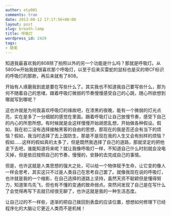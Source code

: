 ```yaml
---
author: ety001
comments: true
date: 2013-08-12 17:17:56+00:00
layout: post
slug: breath-lamp
title: 呼吸灯
wordpress_id: 2429
tags:
- 随笔
---
```


知道我最喜欢我的808除了拍照以外的另一个功能是什么吗？那就是呼吸灯。从5800w开始我就很喜欢那个呼吸灯，以至于后来买雷蛇的鼠标也是买的带CF标识的呼吸灯的那款，再后来就有了808。

开始有人琢磨我到底是要在写些什么了。其实我也不知道我自己要写些什么，那为何不随着自己的思绪，跟着呼吸灯微弱的节奏慢慢感受自己的心跳，随心所欲想到哪就写到哪呢？

这也许就是为何我喜欢呼吸灯的缘故吧，在漆黑的夜晚，能有一个微弱的灯光点亮，实在是多了一分细腻的感觉在里面。跟着呼吸灯让自己放慢节奏，感受下自己的内心的所思所想。有时候就是会这样慢慢开始胡思乱想，开始做各种假设。假如，我在初二没有选择接触黑客的自由的思想，那现在的我是否还会有当下的烦恼？假如，我当时选择了去上国防生，那是不是现在我的人生又会有别样的烦恼？假如......这样的假如真的太多了，但是既然我选择了自己的道路，那就坚定的把他走下去吧，谁能知道将来呢？就让我像呼吸灯一样，不知道自己什么时刻就会没电灭掉，但是依旧按照自己的节奏，慢慢的，安静的去完成自己的事情。

但是，也许这就是人类思想的强大之处，可以给一个物体赋予生命，让它变的像人一样会思考，其实这只不过是人类自己在思考自己罢了。就像我现在说的呼吸灯，也许就是我的一个缩影，在自己选择的道路上坚持，虽然天资不聪颖但是懂得努力，知道笨鸟先飞，但也有不懂的变通的致命弱点。突然间发现了自己是在写什么了会觉得再写下去就已经很无聊了，也许这就是我的一种生活态度。

让自己过的不一样些，逐渐的把自己拨回到表盘的应该位置，想想如何修理下已经程序化的大脑让它更近人类而不是机械！
